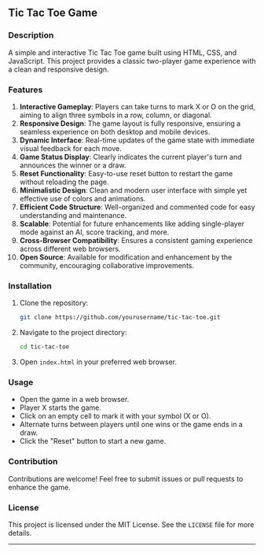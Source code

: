 
## Tic Tac Toe Game

### Description
A simple and interactive Tic Tac Toe game built using HTML, CSS, and JavaScript. This project provides a classic two-player game experience with a clean and responsive design.

### Features
1. **Interactive Gameplay**: Players can take turns to mark X or O on the grid, aiming to align three symbols in a row, column, or diagonal.
2. **Responsive Design**: The game layout is fully responsive, ensuring a seamless experience on both desktop and mobile devices.
3. **Dynamic Interface**: Real-time updates of the game state with immediate visual feedback for each move.
4. **Game Status Display**: Clearly indicates the current player's turn and announces the winner or a draw.
5. **Reset Functionality**: Easy-to-use reset button to restart the game without reloading the page.
6. **Minimalistic Design**: Clean and modern user interface with simple yet effective use of colors and animations.
7. **Efficient Code Structure**: Well-organized and commented code for easy understanding and maintenance.
8. **Scalable**: Potential for future enhancements like adding single-player mode against an AI, score tracking, and more.
9. **Cross-Browser Compatibility**: Ensures a consistent gaming experience across different web browsers.
10. **Open Source**: Available for modification and enhancement by the community, encouraging collaborative improvements.

### Installation
1. Clone the repository:
   ```bash
   git clone https://github.com/yourusername/tic-tac-toe.git
   ```
2. Navigate to the project directory:
   ```bash
   cd tic-tac-toe
   ```
3. Open `index.html` in your preferred web browser.

### Usage
- Open the game in a web browser.
- Player X starts the game.
- Click on an empty cell to mark it with your symbol (X or O).
- Alternate turns between players until one wins or the game ends in a draw.
- Click the "Reset" button to start a new game.

### Contribution
Contributions are welcome! Feel free to submit issues or pull requests to enhance the game.

### License
This project is licensed under the MIT License. See the `LICENSE` file for more details.

---


